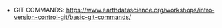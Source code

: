 * GIT COMMANDS: https://www.earthdatascience.org/workshops/intro-version-control-git/basic-git-commands/
